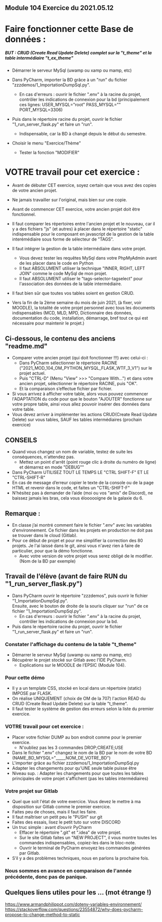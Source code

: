 Module 104 Exercice du 2021.05.12
---


# Faire fonctionner cette Base de données :
##### BUT : CRUD (Create Read Update Delete) complet sur la "t_theme" et la table intermédiaire "t_ex_theme"
* Démarrer le serveur MySql (uwamp ou xamp ou mamp, etc)
* Dans PyCharm, importer la BD grâce à un "run" du fichier "zzzdemos/1_ImportationDumpSql.py".
  * En cas d'erreurs : ouvrir le fichier ".env" à la racine du projet, contrôler les indications de connexion pour la bd (principalement ces lignes: USER_MYSQL="root"
PASS_MYSQL=""
PORT_MYSQL=3306)
* Puis dans le répertoire racine du projet, ouvrir le fichier "1_run_server_flask.py" et faire un "run".
  * Indispensable, car la BD à changé depuis le début du semestre.

* Choisir le menu "Exercice/Thème"
  + Tester la fonction "MODIFIER"

# VOTRE travail pour cet exercice :
* Avant de débuter CET exercice, soyez certain que vous avez des copies de votre ancien projet.
* Ne jamais travailler sur l'original, mais bien sur une copie.
* Avant de commencer CET exercice, votre ancien projet doit être fonctionnel.
  
* Il faut comparer les répertoires entre l'ancien projet et
  le nouveau, car il y a des fichiers "js" (et autres) 
  à placer dans le répertoire "static" 
  indispensable pour le composant en javascript 
  de la gestion de la table interémédiaire
  sous forme de sélecteur de "TAGS".
* Il faut intégrer la gestion de la table intermédiaire dans votre projet.
  * Vous devez tester les requêtes MySql dans votre PhpMyAdmin avant de les placer dans le code en Python
  * Il faut ABSOLUMENT utiliser la technique "INNER, RIGHT, LEFT JOIN" comme le code MySql de mon projet.
  * Il faut ABSOLUMENT utiliser le "tags-selector-tagselect" pour l'association des données de la table intermédiaire.
  
* Il faut bien sûr que toutes vos tables soient en gestion CRUD.

* Vers la fin de la 2ème semaine du mois de juin 2021, 
  (à fixer, voir MOODLE), la totalité de votre projet personnel 
  avec tous les documents indispensables 
  (MCD, MLD, MPD, Dictionnaire des données, 
  documentation du code, installation, démarrage, 
  bref tout ce qui est nécessaire pour maintenir le projet.)




## Ci-dessous, le contenu des anciens "readme.md"



* Comparer votre ancien projet (qui doit fonctionner !!!) avec celui-ci :
  * Dans PyCharm sélectionner le répertoire RACINE ("2021_MOD_104_OM_PYTHON_MYSQL_FLASK_WTF_3_V1") sur le projet actuel.
  * Puis "CTRL-D" (Menu "View" >>> "Compare With...") et dans votre ancien projet, sélectionner le répertoire RACINE, puis "OK".
  * Et la comparaison s’effectue fichier par fichier.
* Si vous arrivez à afficher votre table, alors vous pouvez commencer l'ADAPTATION du code pour que le bouton "AJOUTER" fonctionne sur votre propre table, ainsi vous allez pouvoir insérer des données dans votre table.
* Vous devez arriver à implémenter les actions CRUD(Create Read Update Delete) sur vous tables, SAUF les tables intermédiaires (prochain exercice)

## CONSEILS
* Quand vous changez un nom de variable, testez de suite les conséquences, n'attendez pas.
  * Mettez un point d'arrêt (point rouge clic à droite du numéro de ligne) et démarrez en mode "DEBUG""
* Dans PyCharm UTILISEZ TOUT LE TEMPS LE "CTRL SHIFT-F" ET LE "CTRL-SHIFT-R"
* En cas de message d’erreur copier le texte de la console ou de la page HTML et revenir dans le code, et faites un "CTRL-SHIFT-F"
* N’hésitez pas à demander de l’aide (moi ou vos "amis" de Discord), ne baissez jamais les bras, cela vous éloooooigne de la galaxie du 6.


## Remarque :
* En classe j’ai montré comment faire le fichier ".env" avec les variables d'environnement. Ce fichier dans les projets en production ne doit pas se trouver dans le cloud (Gitlab).
* Pour ce début de projet et pour me simplifier la correction des 80 projets. Je l'ai laissé dans le git, ainsi vous n'avez rien à faire de particulier, pour que la démo fonctionne.
  * Avec votre version de votre projet vous serez obligé de le modifier. (Nom de la BD par exemple)



## Travail de l’élève (avant de faire RUN du "1_run_server_flask.py")
* Dans PyCharm ouvrir le répertoire "zzzdemos", puis ouvrir le fichier "1_ImportationDumpSql.py".  
  Ensuite, avec le bouton de droite de la souris cliquer sur "run" de ce fichier "1_ImportationDumpSql.py".
  * En cas d'erreurs : ouvrir le fichier ".env" à la racine du projet, contrôler les indications de connexion pour la bd.
* Puis dans le répertoire racine du projet, ouvrir le fichier "1_run_server_flask.py" et faire un "run".

### Constater l'affichage du contenu de la table "t_theme"

* Démarrer le serveur MySql (uwamp ou xamp ou mamp, etc)
* Récupérer le projet stocké sur Gitlab avec l’IDE PyCharm.
  * Explications sur le MOODLE de l’EPSIC (Module 104).


### Pour cette démo

* Il y a un template CSS, stocké en local dans un répertoire (static) IMPOSE par FLASK.
* On réalise UNIQUEMENT (choix de OM de la 707) l'action READ du CRUD (Create Read Update Delete) sur la table "t_theme".
* Il faut tester le système de gestion des erreurs selon la liste du premier exercice.

### VOTRE travail pour cet exercice :

* Placer votre fichier DUMP au bon endroit comme pour le premier exercice.
  * N'oubliez pas les 3 commandes DROP;CREATE;USE
* Dans le fichier ".env" changez le nom de la BD par le nom de votre BD (NAME_BD_MYSQL="_____NOM_DE_VOTRE_BD")
* L'importer grâce au fichier zzzdemos/1_ImportationDumpSql.py
* Adapter les changements pour qu'UNE seule table puisse être 
* Niveau sup. : Adapter les changements pour que toutes les tables principales de votre projet s'affichent (pas les tables intermédiaires)


### Votre projet sur Gitlab
* Quel que soit l'état de votre exercice. Vous devez le mettre à ma disposition sur Gitlab comme le premier exercice.
* Faites peu de choses, mais il faut les faire.
* Il faut maîtriser un petit peu le "PUSH" sur git
* Faites des essais, lisez le petit tuto sur votre DISCORD
* Un truc simple : avant d’ouvrir PyCharm
  * Effacer le répertoire ".git" et ".idea" de votre projet.
  * Sur le site Gitlab faites un "NEW PROJECT", il vous montre toutes les commandes indispensables, copiez-les dans le bloc-note.
  * Ouvrir le terminal de PyCharm envoyez les commandes générées par Gitlab.
* S’il y a des problèmes techniques, nous en parlons la prochaine fois.

### Nous sommes en avance en comparaison de l'année précédente, donc pas de panique.

## Quelques liens utiles pour les ... (mot étrange !)
https://www.armandphilippot.com/dotenv-variables-environnement/
https://stackoverflow.com/questions/23554872/why-does-pycharm-propose-to-change-method-to-static

